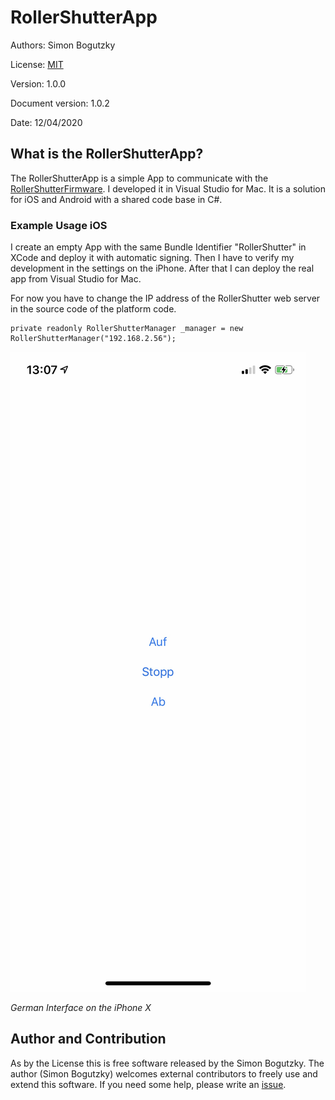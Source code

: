 # RollerShutterApp
Authors: Simon Bogutzky

License: [MIT](https://opensource.org/licenses/MIT)

Version: 1.0.0

Document version: 1.0.2 

Date: 12/04/2020

## What is the RollerShutterApp?
The RollerShutterApp is a simple App to communicate with the [RollerShutterFirmware](https://github.com/sbogutzky/RollerShutterFirmware/). I developed it in Visual Studio for Mac. It is a solution for iOS and Android with a shared code base in C#. 

### Example Usage iOS

I create an empty App with the same Bundle Identifier "RollerShutter" in XCode and deploy it with automatic signing. Then I have to verify my development in the settings on the iPhone. After that I can deploy the real app from Visual Studio for Mac.

For now you have to change the IP address of the RollerShutter web server in the source code of the platform code.

```
private readonly RollerShutterManager _manager = new RollerShutterManager("192.168.2.56");
```

![Interface](images/interface.jpg)

*German Interface on the iPhone X*

## Author and Contribution
As by the License this is free software released by the Simon Bogutzky. The author (Simon Bogutzky) welcomes external contributors to freely use and extend this software. If you need some help, please write an [issue](https://github.com/sbogutzky/RollerShutterApp/issues).
